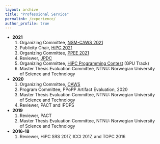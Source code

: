 ```yaml
---
layout: archive
title: "Professional Service"
permalink: /experience/
author_profile: true
---
```


* **2021**  
    1. Organizing Committee, [NSM-CAWS 2021](https://www.chips.pes.edu/nsm-caws2021)  
    2. Publicity Chair, [HiPC 2021](https://hipc.org/organizing_committee/)  
    3. Organizing Committee, [PPEE 2021](https://hipc.org/call-for-ppee/)  
    4. Reviewer, [JPDC](https://www.journals.elsevier.com/journal-of-parallel-and-distributed-computing)  
    5. Organizing Committee, [HiPC Programming Contest](https://hipc.org/programming/) (GPU Track)  
    6. Master Thesis Evaluation Committee, NTNU: Norwegian University of Science and Technology  
* **2020**  
    1. Organizing Committee, [CAWS](https://www.chips.pes.edu/caws2020)  
    2. Program Committee, PPoPP Artifact Evaluation, 2020  
    3. Master Thesis Evaluation Committee, NTNU: Norwegian University of Science and Technology  
    4. Reviewer, PACT and IPDPS  
* **2019**  
    1. Reviewer, PACT  
    2. Master Thesis Evaluation Committee, NTNU: Norwegian University of Science and Technology  
* **2016-18**  
    1. Reviewer, HiPC SRS 2017, ICCI 2017, and TOPC 2016  


